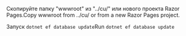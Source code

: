 <span data-ttu-id="a377c-101">Скопируйте папку "wwwroot" из "../cu/" или нового проекта Razor Pages.</span><span class="sxs-lookup"><span data-stu-id="a377c-101">Copy wwwroot from ../cu/ or from a new Razor Pages project.</span></span>

<span data-ttu-id="a377c-102">Запуск `dotnet ef database update`</span><span class="sxs-lookup"><span data-stu-id="a377c-102">Run `dotnet ef database update`</span></span>

